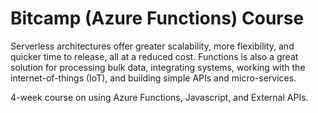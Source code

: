 # Bitcamp (Azure Functions) Course

Serverless architectures offer greater scalability, more flexibility, and quicker time to release, all at a reduced cost. Functions is also a great solution for processing bulk data, integrating systems, working with the internet-of-things (IoT), and building simple APIs and micro-services.

4-week course on using Azure Functions, Javascript, and External APIs.

